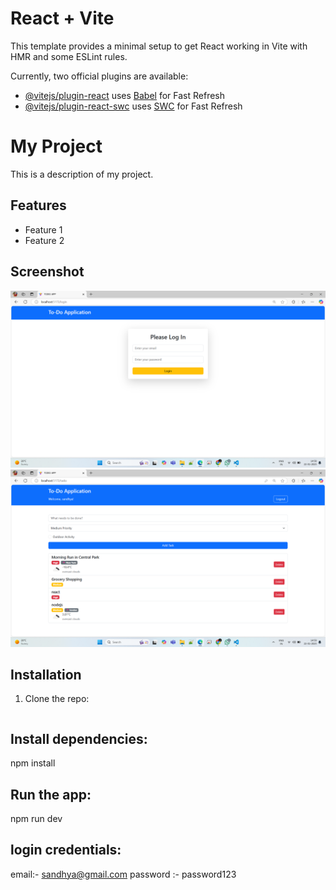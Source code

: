 # React + Vite

This template provides a minimal setup to get React working in Vite with HMR and some ESLint rules.

Currently, two official plugins are available:

- [@vitejs/plugin-react](https://github.com/vitejs/vite-plugin-react/blob/main/packages/plugin-react/README.md) uses [Babel](https://babeljs.io/) for Fast Refresh
- [@vitejs/plugin-react-swc](https://github.com/vitejs/vite-plugin-react-swc) uses [SWC](https://swc.rs/) for Fast Refresh



# My Project

This is a description of my project.

## Features
- Feature 1
- Feature 2

## Screenshot
![App Screenshot](src/assets/images/img1.png)
![App Screenshot](src/assets/images/img2.png)

## Installation
1. Clone the repo:
   ```bash

## Install dependencies:
npm install

## Run the app:
npm run dev

## login credentials:
email:- sandhya@gmail.com
password :- password123



